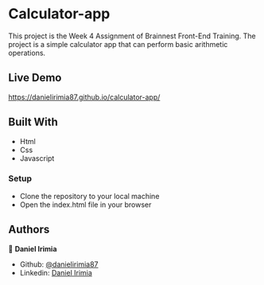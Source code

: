 # Calculator-app

This project is the Week 4 Assignment of Brainnest Front-End Training. The project is a simple calculator app that can perform basic arithmetic operations.

## Live Demo

https://danielirimia87.github.io/calculator-app/

## Built With

- Html
- Css
- Javascript


### Setup

- Clone the repository to your local machine
- Open the index.html file in your browser

## Authors

👤 **Daniel Irimia**

- Github: [@danielirimia87](https://github.com/DanielIrimia87)
- Linkedin: [Daniel Irimia](https://www.linkedin.com/in/irimia-daniel/)
 
